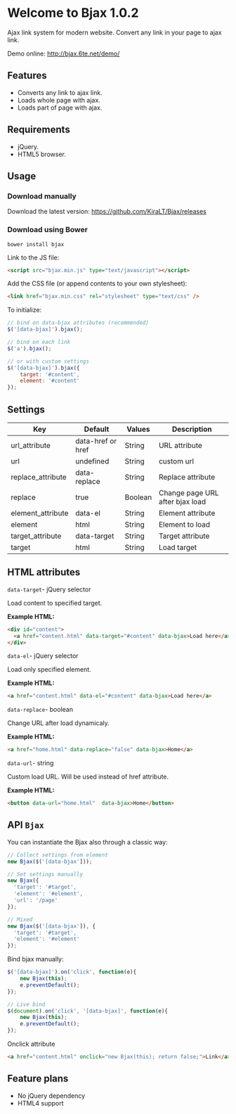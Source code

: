 # Welcome to Bjax 1.0.2

Ajax link system for modern website. Convert any link in your page to ajax link.

Demo online: http://bjax.6te.net/demo/

## Features

* Converts any link to ajax link.
* Loads whole page with ajax.
* Loads part of page with ajax.

## Requirements

* jQuery.
* HTML5 browser.

## Usage

### Download manually

Download the latest version: https://github.com/KiraLT/Bjax/releases

### Download using Bower

```
bower install bjax
```

Link to the JS file:

```html
<script src="bjax.min.js" type="text/javascript"></script>
```

Add the CSS file (or append contents to your own stylesheet):

```html
<link href="bjax.min.css" rel="stylesheet" type="text/css" />
```

To initialize:

```javascript
// bind on data-bjax attributes (recommended)
$('[data-bjax]').bjax();

// bind on each link
$('a').bjax();

// or with custom settings
$('[data-bjax]').bjax({
    target: '#content',
    element: '#content'
});
```

## Settings

Key | Default | Values | Description
--- | --- | --- | ---
url_attribute | data-href or href | String | URL attribute 
url | undefined | String | custom url
replace_attribute | data-replace | String | Replace attribute
replace | true | Boolean | Change page URL after bjax load
element_attribute | data-el | String | Element attribute
element | html | String | Element to load
target_attribute | data-target | String | Target attribute
target | html | String | Load target

## HTML attributes

`data-target`- jQuery selector

Load content to specified target.

**Example HTML:**

```html
<div id="content">
  <a href="content.html" data-target="#content" data-bjax>Load here</a>
</div>
```

`data-el`- jQuery selector

Load only specified element.

**Example HTML:**

```html
<a href="content.html" data-el="#content" data-bjax>Load here</a>
```

`data-replace`- boolean

Change URL after load dynamicaly.

**Example HTML:**

```html
<a href="home.html" data-replace="false" data-bjax>Home</a>
```

`data-url`- string

Custom load URL. Will be used instead of href attribute.

**Example HTML:**

```html
<button data-url="home.html"  data-bjax>Home</button>
```

## API `Bjax`

You can instantiate the Bjax also through a classic way:

```javascript
// Collect settings from element
new Bjax($('[data-bjax']));

// Set settings manually
new Bjax({
  'target': '#target',
  'element': '#element',
  'url': '/page'
});

// Mixed
new Bjax($('[data-bjax']), {
  'target': '#target',
  'element': '#element'
});
```

Bind bjax manually:

```javascript
$('[data-bjax]').on('click', function(e){
    new Bjax(this);
    e.preventDefault();
});

// Live bind
$(document).on('click', '[data-bjax]', function(e){
    new Bjax(this);
    e.preventDefault();
});
```

Onclick attribute

```html
<a href="content.html" onclick="new Bjax(this); return false;">Link</a>
```

## Feature plans

* No jQuery dependency
* HTML4 support
